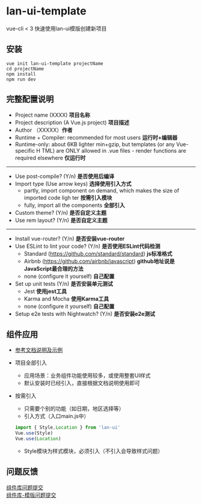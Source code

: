 # lan-ui-template

vue-cli < 3 快速使用lan-ui模版创建新项目

## 安装
```shell
vue init lan-ui-template projectName
cd projectName  
npm install  
npm run dev  
```

## 完整配置说明
- Project name (XXXX) **项目名称**
- Project description (A Vue.js project) **项目描述**
- Author （XXXXX）**作者**
- Runtime + Compiler: recommended for most users  **运行时+编辑器**
- Runtime-only: about 6KB lighter min+gzip, but templates (or any Vue-specific H
TML) are ONLY allowed in .vue files - render functions are required elsewhere **仅运行时**

-------------------------------------------- 

- Use post-compile? (Y/n) **是否使用后编译**
- Import type (Use arrow keys) **选择使用引入方式**
    - partly, import component on demand, which makes the size of imported code ligh
ter  **按需引入模块**
    - fully, import all the components **全部引入**
- Custom theme? (Y/n) **是否自定义主题**
- Use rem layout? (Y/n) **是否自定义主题**

--------------------------------------------

- Install vue-router? (Y/n) **是否安装vue-router**
- Use ESLint to lint your code? (Y/n) **是否使用ESLint代码检测**
    - Standard (https://github.com/standard/standard) **js标准格式**
    - Airbnb (https://github.com/airbnb/javascript) **github地址说是JavaScript最合理的方法**
    - none (configure it yourself) **自己配置**
- Set up unit tests (Y/n) **是否安装单元测试**
    - Jest **使用jest工具**
    - Karma and Mocha **使用Karma工具**
    - none (configure it yourself)  **自己配置**
- Setup e2e tests with Nightwatch? (Y/n) **是否安装e2e测试**

## 组件应用
- [参考文档说明及示例](https://lan-ui.github.io/#/zh-CN)
- 项目全部引入
    - 应用场景：业务组件功能使用较多，或使用整套UI样式
    - 默认安装时已经引入，直接根据文档说明使用即可
- 按需引入
    - 只需要个别的功能（如日期，地区选择等）
    - 引入方式（入口main.js中）

    ```js
    import { Style,Location } from 'lan-ui'
    Vue.use(Style)
    Vue.use(Location)
    ```
    
    - Style模块为样式模块，必须引入（不引入会导致样式问题）

## 问题反馈
[组件库问题提交](https://github.com/lan-ui/lan-ui/issues)  
[组件库-模版问题提交](https://github.com/lan-ui/lan-ui-template/issues)